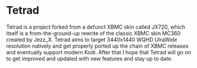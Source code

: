 # Tetrad

Tetrad is a project forked from a defunct XBMC skin called JX720, which itself is a from-the-ground-up rewrite of the classic XBMC skin MC360 created by Jezz_X.
Tetrad aims to target 3440x1440 WQHD UlraWide resolution natively and get properly ported up the chain of XBMC releases and eventually support modern Kodi.
After that I hope that Tetrad will go on to get improved and updated with new features and stay up to date.
